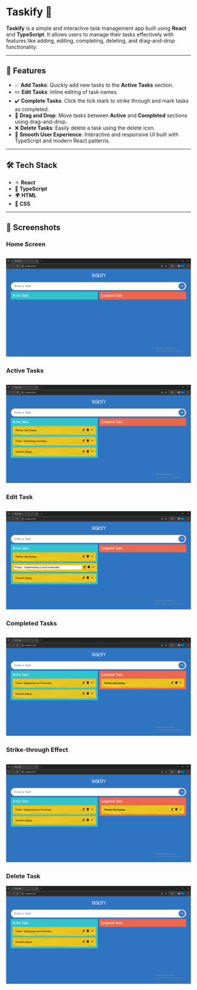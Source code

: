 # Taskify 📝

**Taskify** is a simple and interactive task management app built using **React** and **TypeScript**. It allows users to manage their tasks effectively with features like adding, editing, completing, deleting, and drag-and-drop functionality.

---

## 🚀 Features

- ✅ **Add Tasks**: Quickly add new tasks to the **Active Tasks** section.
- ✏️ **Edit Tasks**: Inline editing of task names.
- ✔️ **Complete Tasks**: Click the tick mark to strike through and mark tasks as completed.
- 🔁 **Drag and Drop**: Move tasks between **Active** and **Completed** sections using drag-and-drop.
- ❌ **Delete Tasks**: Easily delete a task using the delete icon.
- 🎯 **Smooth User Experience**: Interactive and responsive UI built with TypeScript and modern React patterns.

---

## 🛠️ Tech Stack

- ⚛️ **React** 
- 🔷 **TypeScript** 
- 🌍 **HTML** 
- 🎨 **CSS** 


---

## 📸 Screenshots

### Home Screen

## ![Home Screen](Screenshots/Taskify_HomePage.png)



### Active Tasks

## ![Active Tasks](Screenshots/Taskify_ActiveTasks.png)



### Edit Task

## ![Edit Task](Screenshots/Taskify_EditTask.png)



### Completed Tasks

## ![Complete Task](Screenshots/Taskify_CompletedTasks.png)



### Strike-through Effect

## ![Strike-through Task](Screenshots/Taskify_StrikeThrough_CompletedTasks.png)



### Delete Task

![Delete Task](Screenshots/Taskify_DeleteCompletedTasks.png)


